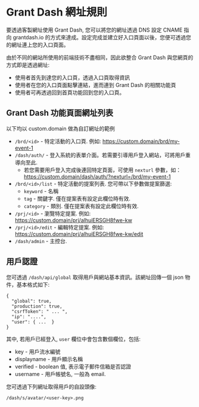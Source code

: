 # Grant Dash 網址規則

要透過客製網址使用 Grant Dash, 您可以將您的網址透過 DNS 設定 CNAME 指向 grantdash.io 的方式來達成。設定完成並建立好入口頁面以後，您便可透過您的網址連上您的入口頁面。

由於不同的網站所使用的前端技術不盡相同，因此欲整合 Grant Dash 與您網頁的方式即是透過網址:

 * 使用者首先到達您的入口頁，透過入口頁取得資訊
 * 使用者在您的入口頁面點擊連結，進而連到 Grant Dash 的相關功能頁
 * 使用者可再透過回到首頁功能回到您的入口頁。


## Grant Dash 功能頁面網址列表

以下均以 custom.domain 做為自訂網址的範例

 * `/brd/<id>`          - 特定活動的入口頁. 例如: https://custom.domain/brd/my-event-1
 * `/dash/auth/`        - 登入系統的表單介面。若需要引導用戶登入網站，可將用戶重導向至此.
   - 若您需要用戶登入完成後連回特定頁面，可使用 `nexturl` 參數，如：
     https://custom.domain/dash/auth/?nexturl=/brd/my-event-1
 * `/brd/<id>/list`     - 特定活動的提案列表. 您可帶以下參數做提案篩選:
   - `keyword`      - 名稱
   - `tag`          - 關鍵字. 僅在提案表有設定此欄位時有效.
   - `category`     - 類別. 僅在提案表有設定此欄位時有效.
 * `/prj/<id>`          - 瀏覽特定提案. 例如: https://custom.domain/prj/alhuiERSGH8fwe-kw
 * `/prj/<id>/edit`     - 編輯特定提案. 例如: https://custom.domain/prj/alhuiERSGH8fwe-kw/edit
 * `/dash/admin`        - 主控台.


## 用戶認證

您可透過 `/dash/api/global` 取得用戶與網站基本資訊。該網址回傳一個 json 物件，基本格式如下:

    {
      "global": true,
      "production": true,
      "csrfToken": " ... ",
      "ip": "....",
      "user": { ...  }
    }

其中, 若用戶已經登入, `user` 欄位中會包含數個欄位，包括:

 * key - 用戶流水編號
 * displayname - 用戶顯示名稱
 * verified - boolean 值, 表示電子郵件信箱是否認證
 * username - 用戶帳號名, 一般為 email.

您可透過下列網址取得用戶的自設頭像:

    /dash/s/avatar/<user-key>.png

